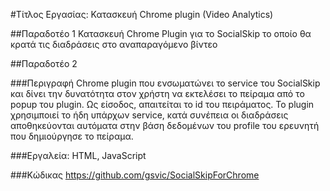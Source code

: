 #Τίτλος Εργασίας: Κατασκευή Chrome plugin (Video Analytics)

##Παραδοτέο 1
Κατασκευή Chrome Plugin για το SocialSkip το οποίο θα κρατά τις διαδράσεις στο αναπαραγόμενο βίντεο

##Παραδοτέο 2

###Περιγραφή
Chrome plugin που ενσωματώνει το service του SocialSkip και δίνει την δυνατότητα στον χρήστη να εκτελέσει το πείραμα από το popup του plugin. Ως είσοδος, απαιτείται το id του πειράματος. To plugin χρησιμποιεί το ήδη υπάρχων service, κατά συνέπεια οι διαδράσεις αποθηκεύονται αυτόματα στην βάση δεδομένων του profile του ερευνητή που δημιούργησε το πείραμα.

###Εργαλεία: 
HTML, JavaScript

###Κώδικας 
https://github.com/gsvic/SocialSkipForChrome
